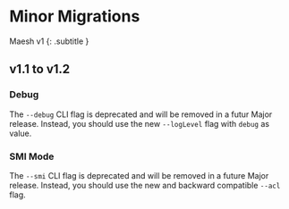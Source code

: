 # Minor Migrations

Maesh v1
{: .subtitle }

## v1.1 to v1.2

### Debug

The `--debug` CLI flag is deprecated and will be removed in a futur Major release. Instead, you should use the new 
`--logLevel` flag with `debug` as value.

### SMI Mode

The `--smi` CLI flag is deprecated and will be removed in a future Major release. Instead, you should use the new and 
backward compatible `--acl` flag.

